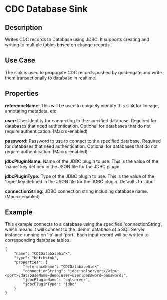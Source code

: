 # CDC Database Sink


Description
-----------
Writes CDC records to Database using JDBC. It supports creating and writing to multiple tables based on change records.


Use Case
--------
The sink is used to propogate CDC records pushed by goldengate and write them transactionally to database in realtime.


Properties
----------
**referenceName:** This will be used to uniquely identify this sink for lineage, annotating metadata, etc.

**user:** User identity for connecting to the specified database. Required for databases that need
authentication. Optional for databases that do not require authentication. (Macro-enabled)

**password:** Password to use to connect to the specified database. Required for databases
that need authentication. Optional for databases that do not require authentication. (Macro-enabled)

**jdbcPluginName:** Name of the JDBC plugin to use. This is the value of the 'name' key
defined in the JSON file for the JDBC plugin.

**jdbcPluginType:** Type of the JDBC plugin to use. This is the value of the 'type' key
defined in the JSON file for the JDBC plugin. Defaults to 'jdbc'.

**connectionString:** JDBC connection string including database name. (Macro-enabled)

Example
-------
This example connects to a database using the specified 'connectionString', which means
it will connect to the 'demo' database of a SQL Server instance running on 'ip' and 'port'.
Each input record will be written to corresponding database tables.

    {
        "name": "CDCDatabaseSink",
        "type": "batchsink",
        "properties": {
            "referenceName": "CDCDatabaseSink",
            "connectionString": "jdbc:sqlserver://<ip>:<port>;databaseName=demo;user=user;password=password;",
            "jdbcPluginName": "sqlserver",
            "jdbcPluginType": "jdbc"
        }
    }
